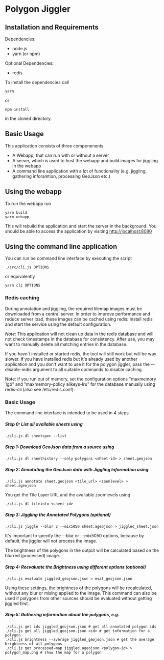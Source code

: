 # Polygon Jiggler

## Installation and Requirements

Dependencies:

- node.js
- yarn (or npm)

Optional Dependencies:

- redis

To install the dependencies call

	yarn

or

	npm install

in the cloned directory.

## Basic Usage

This application consists of three componenents

- A Webapp, that can run with or without a server
- A server, which is used to host the webapp and build images for jiggling in the webapp
- A command line application with a lot of functionality (e.g. jiggling, gathering inforamtion, processing GeoJson etc.)

## Using the webapp

To run the webapp run
	
	yarn build
	yarn webapp

This will rebuild the application and start the server in the background.
You should be able to access the application by visiting [http://localhost:8080](http://localhost:8080)


## Using the command line application

You can run be command line interface by executing the script

	./src/cli.js OPTIONS

or equivalently

	yarn cli OPTIONS


### Redis caching
During annotation and jiggling, the required tilemap images must be downloaded from a central server.
In order to improve performance and reduce server load, these images can be cached using redis:
Install redis and start the service using the default configuration.

*Note:* This application will not clean up data in the redis database and will not check timestamps in the database for consistency. After use, you may want to manually delete all matching entries in the database.

If you havn't installed or started redis, the tool will still work but will be way slower.
If you have installed redis but it's already used by another application and you don't want to use it for the polygon jiggler, pass the --disable-redis argument to all suitable commands to disable caching.

Note: If you run out of memory, set the configuration options "maxmemory 1gb" and "maxmemory-policy allkeys-lru" for the database manually using redis-cli (also see /etc/redis.conf).


### Basic Usage
The command line interface is intended to be used in 4 steps

##### Step 0: List all available sheets using
	./cli.js dl sheetspec --list

##### Step 1: Download GeoJson data from a source using

	./cli.js dl sheethistory --only-polygons <sheet-id> > sheet.geojson

##### Step 2: Annotating the GeoJson data with Jiggling Information using

	./cli.js annotate sheet.geojson <tile_url> <zoomlevel> > sheet.ageojson

You get the Tile Layer URL and the available zoomlevels using

	./cli.js dl tileinfo <sheet-id>

##### Step 3: Jiggling the Annotated Polygons (optional)

	./cli.js jiggle --blur 2 --mix5050 sheet.ageojson > jiggled_sheet.json

It's important to specify the --blur or --mix5050 options, because by default, the jiggler will not process the image.

The brightness of the polygons in the output will be calculated based on the blurred (processed) image.

##### Step 4: Reevaluate the Brightness using different options (optional)

	./cli.js evaluate jiggled_geojson.json > eval_geojson.json

Using these settings, the brightness of the polygons will be recalculated, without any blur or mixing applied to the image. This command can also be used if polygons from other sources should be evaluated without getting jiggled first.

##### Step 5: Gathering information about the polygons, e.g.

	./cli.js get ids jiggled_geojson.json # get all annotated polygon ids
	./cli.js get all jiggled_geojson.json <id> # get information for a polygon
	./cli.js brightness --average jiggled_geojson.json # get the average brightness of all polygons
	./cli.js get processed-map jiggled.ageojson <polygon-id> > polygon_map.png # show the map for a polygon
